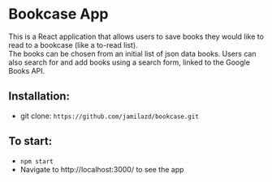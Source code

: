 #  Bookcase App

This is a React application that allows users to save books they would like to read to a bookcase (like a to-read list).                            
The books can be chosen from an initial list of json data books. Users can also search for and add books using a search form, 
linked to the Google Books API. 



 ##  Installation: 

- git clone: `https://github.com/jamilazd/bookcase.git`


##  To start:

- `npm start`
- Navigate to http://localhost:3000/ to see the app

